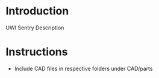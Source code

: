 # Introduction
UWI Sentry Description

# Instructions
* Include CAD files in respective folders under CAD/parts
